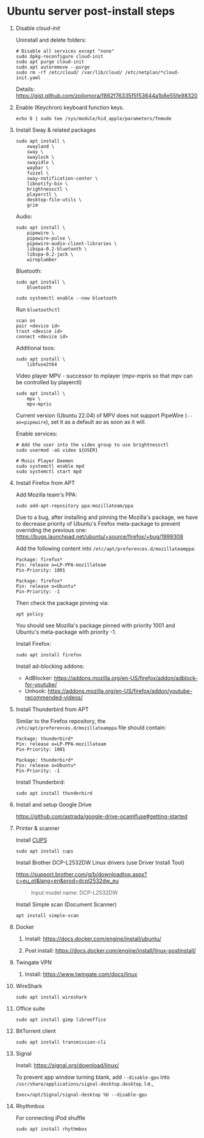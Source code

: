 # Ubuntu server post-install steps

1. Disable _cloud-init_

	Uninstall and delete folders:

	```shell
	# Disable all services except "none"
	sudo dpkg-reconfigure cloud-init
	sudo apt purge cloud-init
	sudo apt autoremove --purge
	sudo rm -rf /etc/cloud/ /var/lib/cloud/ /etc/netplan/*cloud-init.yaml
	```
	
	Details: https://gist.github.com/zoilomora/f862f76335f5f53644a1b8e55fe98320

2. Enable (Keychron) keyboard function keys.

	```shell
	echo 0 | sudo tee /sys/module/hid_apple/parameters/fnmode
	```

3. Install Sway & related packages

	```shell
	sudo apt install \
		xwayland \
		sway \
		swaylock \
		swayidle \
		waybar \
		fuzzel \
		sway-notification-center \
		libnotify-bin \
		brightnessctl \
 		playerctl \
 		desktop-file-utils \
 		grim
	```

	Audio:
	```shell
	sudo apt install \
		pipewire \
		pipewire-pulse \
		pipewire-audio-client-libraries \
		libspa-0.2-bluetooth \
		libspa-0.2-jack \
		wireplumber
	```

	Bluetooth:
	```shell
	sudo apt install \
		bluetooth
	
	sudo systemctl enable --now bluetooth
	```
	Run `bluetoothctl`
	```
	scan on
	pair <device id>
	trust <device id>
	connect <device id>
	```

	Additional toos:
	```shell
	sudo apt install \
		libfuse2t64
	```

	Video player MPV - successor to mplayer (mpv-mpris so that mpv can be controlled by playerctl)
	```shell
	sudo apt install \
		mpv \
 		mpv-mpris
	```
	Current version (Ubuntu 22.04) of MPV does not support PipeWire (`--ao=pipewire`), set it as a default ao as soon as it will.

	Enable services:
	```shell
	# Add the user into the video group to use brightnessctl
	sudo usermod -aG video ${USER}

	# Music Player Daemon
	sudo systemctl enable mpd
	sudo systemctl start mpd
	```

4. Install Firefox from APT

	Add Mozilla team's PPA:
	```shell
	sudo add-apt-repository ppa:mozillateam/ppa 
	```

	Due to a bug, after installing and pinning the Mozilla's package, we have to decrease priority of Ubuntu's Firefox meta-package to prevent overriding the previous one: https://bugs.launchpad.net/ubuntu/+source/firefox/+bug/1999308

	Add the following content into `/etc/apt/preferences.d/mozillateamppa`:
	```
	Package: firefox*
	Pin: release o=LP-PPA-mozillateam
	Pin-Priority: 1001
	
	Package: firefox*
	Pin: release o=Ubuntu*
	Pin-Priority: -1
	```

	Then check the package pinning via:
	```shell
	apt policy
	```
	You should see Mozilla's package pinned with priority 1001 and Ubuntu's meta-package with priority -1.

	Install Firefox:
	```shell
	sudo apt install firefox
	```

	Install ad-blocking addons:
	* AdBlocker: https://addons.mozilla.org/en-US/firefox/addon/adblock-for-youtube/
	* Unhook: https://addons.mozilla.org/en-US/firefox/addon/youtube-recommended-videos/

5. Install Thunderbird from APT

	Similar to the Firefox repository, the `/etc/apt/preferences.d/mozillateamppa` file should contain:
	```
	Package: thunderbird*
	Pin: release o=LP-PPA-mozillateam
	Pin-Priority: 1001
	
	Package: thunderbird*
	Pin: release o=Ubuntu*
	Pin-Priority: -1
	```

	Install Thunderbird:
	```shell
	sudo apt install thunderbird
 	```

6. Install and setup Google Drive

	https://github.com/astrada/google-drive-ocamlfuse#getting-started

7. Printer & scanner

	Install [CUPS](https://ubuntu.com/server/docs/service-cups)
	```shell
	sudo apt install cups
	```
	Install Brother DCP-L2532DW Linux drivers (use Driver Install Tool)

	https://support.brother.com/g/b/downloadtop.aspx?c=eu_ot&lang=en&prod=dcpl2532dw_eu

	> Input model name: DCP-L2532DW

	Install Simple scan (Document Scanner)
	```shell
	apt install simple-scan
	```

8. Docker

	1. Install: https://docs.docker.com/engine/install/ubuntu/

	2. Post install: https://docs.docker.com/engine/install/linux-postinstall/

9. Twingate VPN

	1. Install: https://www.twingate.com/docs/linux

10. WireShark
	
	```shell
	sudo apt install wireshark
	```

11. Office suite 

	```shell
	sudo apt install gimp libreoffice
	```

12. BitTorrent client

	```shell
	sudo apt install transmission-cli
	```

13. Signal

	Install: https://signal.org/download/linux/

	To prevent app window turning blank, add `--disable-gpu` into `/usr/share/applications/signal-desktop.desktop`. I.e.,
	```
	Exec=/opt/Signal/signal-desktop %U --disable-gpu
	```

14. Rhythmbox

	For connecting iPod shuffle
	```shell
	sudo apt install rhythmbox 
	```

